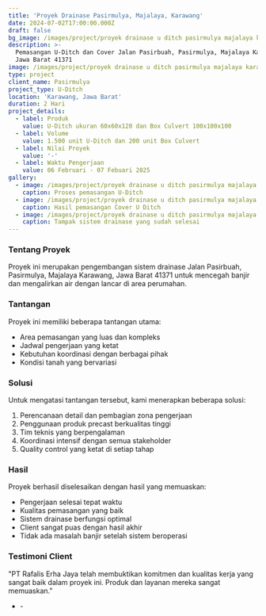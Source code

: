```yaml
---
title: 'Proyek Drainase Pasirmulya, Majalaya, Karawang'
date: 2024-07-02T17:00:00.000Z
draft: false
bg_image: /images/project/proyek drainase u ditch pasirmulya majalaya karawang.jpeg
description: >-
  Pemasangan U-Ditch dan Cover Jalan Pasirbuah, Pasirmulya, Majalaya Karawang,
  Jawa Barat 41371
image: /images/project/proyek drainase u ditch pasirmulya majalaya karawang.jpeg
type: project
client_name: Pasirmulya
project_type: U-Ditch
location: 'Karawang, Jawa Barat'
duration: 2 Hari
project_details:
  - label: Produk
    value: U-Ditch ukuran 60x60x120 dan Box Culvert 100x100x100
  - label: Volume
    value: 1.500 unit U-Ditch dan 200 unit Box Culvert
  - label: Nilai Proyek
    value: '-'
  - label: Waktu Pengerjaan
    value: 06 Februari - 07 Febuari 2025
gallery:
  - image: /images/project/proyek drainase u ditch pasirmulya majalaya karawang.jpeg
    caption: Proses pemasangan U-Ditch
  - image: /images/project/proyek drainase u ditch pasirmulya majalaya karawang.jpeg
    caption: Hasil pemasangan Cover U Ditch
  - image: /images/project/proyek drainase u ditch pasirmulya majalaya karawang.jpeg
    caption: Tampak sistem drainase yang sudah selesai
---
```


### Tentang Proyek

Proyek ini merupakan pengembangan sistem drainase Jalan Pasirbuah, Pasirmulya, Majalaya Karawang, Jawa Barat 41371 untuk mencegah banjir dan mengalirkan air dengan lancar di area perumahan.

### Tantangan

Proyek ini memiliki beberapa tantangan utama:

* Area pemasangan yang luas dan kompleks
* Jadwal pengerjaan yang ketat
* Kebutuhan koordinasi dengan berbagai pihak
* Kondisi tanah yang bervariasi

### Solusi

Untuk mengatasi tantangan tersebut, kami menerapkan beberapa solusi:

1. Perencanaan detail dan pembagian zona pengerjaan
2. Penggunaan produk precast berkualitas tinggi
3. Tim teknis yang berpengalaman
4. Koordinasi intensif dengan semua stakeholder
5. Quality control yang ketat di setiap tahap

### Hasil

Proyek berhasil diselesaikan dengan hasil yang memuaskan:

* Pengerjaan selesai tepat waktu
* Kualitas pemasangan yang baik
* Sistem drainase berfungsi optimal
* Client sangat puas dengan hasil akhir
* Tidak ada masalah banjir setelah sistem beroperasi

### Testimoni Client

"PT Rafalis Erha Jaya telah membuktikan komitmen dan kualitas kerja yang sangat baik dalam proyek ini. Produk dan layanan mereka sangat memuaskan."

* \-
